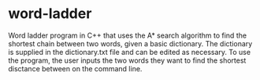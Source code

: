 # word-ladder
Word ladder program in C++ that uses the A* search algorithm to find the shortest chain between two words, given a basic dictionary. The dictionary is supplied in the dictionary.txt file and can be edited as necessary. To use the program, the user inputs the two words they want to find the shortest disctance between on the command line. 
